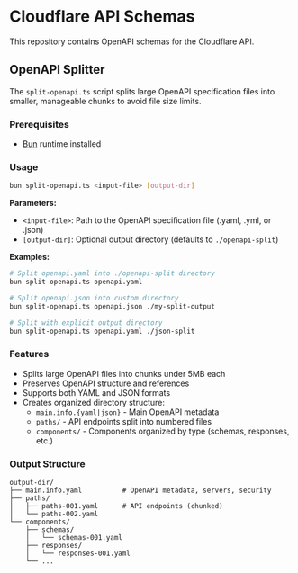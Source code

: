 # Cloudflare API Schemas

This repository contains OpenAPI schemas for the Cloudflare API.

## OpenAPI Splitter

The `split-openapi.ts` script splits large OpenAPI specification files into smaller, manageable chunks to avoid file size limits.

### Prerequisites

- [Bun](https://bun.sh/) runtime installed

### Usage

```bash
bun split-openapi.ts <input-file> [output-dir]
```

**Parameters:**
- `<input-file>`: Path to the OpenAPI specification file (.yaml, .yml, or .json)
- `[output-dir]`: Optional output directory (defaults to `./openapi-split`)

**Examples:**

```bash
# Split openapi.yaml into ./openapi-split directory
bun split-openapi.ts openapi.yaml

# Split openapi.json into custom directory
bun split-openapi.ts openapi.json ./my-split-output

# Split with explicit output directory
bun split-openapi.ts openapi.yaml ./json-split
```

### Features

- Splits large OpenAPI files into chunks under 5MB each
- Preserves OpenAPI structure and references
- Supports both YAML and JSON formats
- Creates organized directory structure:
  - `main.info.{yaml|json}` - Main OpenAPI metadata
  - `paths/` - API endpoints split into numbered files
  - `components/` - Components organized by type (schemas, responses, etc.)

### Output Structure

```
output-dir/
├── main.info.yaml          # OpenAPI metadata, servers, security
├── paths/
│   ├── paths-001.yaml      # API endpoints (chunked)
│   └── paths-002.yaml
└── components/
    ├── schemas/
    │   └── schemas-001.yaml
    ├── responses/
    │   └── responses-001.yaml
    └── ...
```
